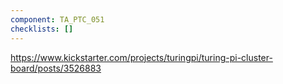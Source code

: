 ```yaml
---
component: TA_PTC_051
checklists: []
---
```



https://www.kickstarter.com/projects/turingpi/turing-pi-cluster-board/posts/3526883

